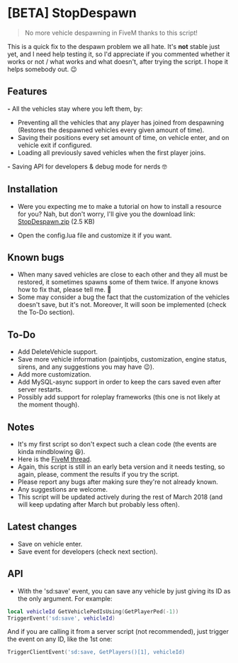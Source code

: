 # [BETA] StopDespawn

> No more vehicle despawning in FiveM thanks to this script!

This is a quick fix to the despawn problem we all hate. It's **not** stable just yet, and I need help testing it, so I'd appreciate if you commented whether it works or not / what works and what doesn't, after trying the script. 
I hope it helps somebody out. :wink: 

## Features

**-** All the vehicles stay where you left them, by:
- Preventing all the vehicles that any player has joined from despawning (Restores the despawned vehicles every given amount of time).
- Saving their positions every set amount of time, on vehicle enter, and on vehicle exit if configured.
- Loading all previously saved vehicles when the first player joins.

**-** Saving API for developers & debug mode for nerds :nerd_face:

## Installation

- Were you expecting me to make a tutorial on how to install a resource for you? Nah, but don't worry, I'll give you the download link: <a class="attachment" href="https://forum.fivem.net/uploads/default/original/3X/a/8/a828a9daf2035d9a929a0951acc2be635ec2047e.zip">StopDespawn.zip</a> (2.5 KB)

- Open the config.lua file and customize it if you want.

## Known bugs

- When many saved vehicles are close to each other and they all must be restored, it sometimes spawns some of them twice. If anyone knows how to fix that, please tell me. :pray:
- Some may consider a bug the fact that the customization of the vehicles doesn't save, but it's not. Moreover, It will soon be implemented (check the To-Do section).

## To-Do

- Add DeleteVehicle support.
- Save more vehicle information (paintjobs, customization, engine status, sirens, and any suggestions you may have :wink:).
- Add more customization.
- Add MySQL-async support in order to keep the cars saved even after server restarts.
- Possibly add support for roleplay frameworks (this one is not likely at the moment though).

## Notes

- It's my first script so don't expect such a clean code (the events are kinda mindblowing :laughing:).
- Here is the <a href="https://forum.fivem.net/t/beta-stop-vehicle-despawning/92696">FiveM thread</a>.
- Again, this script is still in an early beta version and it needs testing, so again, please, comment the results if you try the script.
- Please report any bugs after making sure they're not already known.
- Any suggestions are welcome.
- This script will be updated actively during the rest of March 2018 (and will keep updating after March but probably less often).

## Latest changes

+ Save on vehicle enter.
+ Save event for developers (check next section).

## API

+ With the 'sd:save' event, you can save any vehicle by just giving its ID as the only argument. For example:
```lua
local vehicleId GetVehiclePedIsUsing(GetPlayerPed(-1))
TriggerEvent('sd:save', vehicleId)
```
And if you are calling it from a server script (not recommended), just trigger the event on any ID, like the 1st one:
```lua
TriggerClientEvent('sd:save, GetPlayers()[1], vehicleId)
```
